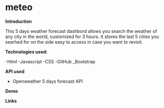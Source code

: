 # meteo
**Introduction**

This 5 days weather forecast dashbord allows you search the weather of any city in the world, customized for 3 hours. It stores the last 5 cities you searhed for on the side easy to access in case you want to revisit.

**Technologies used:**

-Html
-Javascript
-CSS
-GitHub
_Bootstrap

**API used**
- Openweather 5 days forecast API


**Demo**

**Links**
